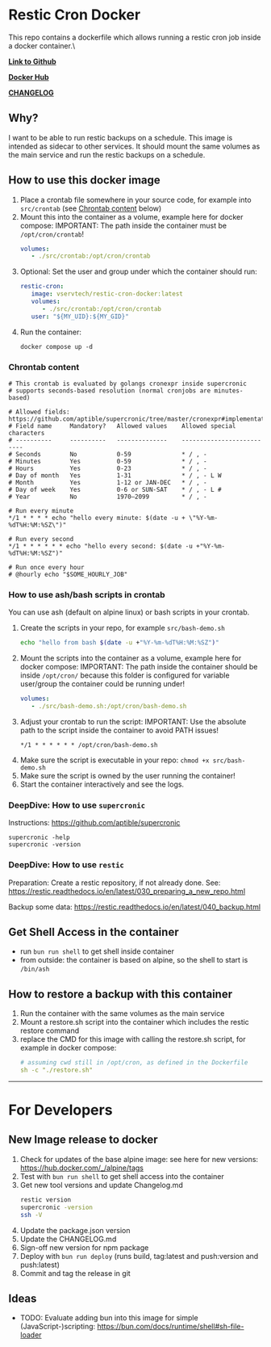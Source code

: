 # Restic Cron Docker

This repo contains a dockerfile which allows running a restic cron job inside a
docker container.\

**[Link to Github](https://github.com/vservtech/restic-cron-docker)**

**[Docker Hub](https://hub.docker.com/r/vservtech/restic-cron-docker)**

**[CHANGELOG](https://github.com/vservtech/restic-cron-docker/blob/main/CHANGELOG.md)**

## Why?

I want to be able to run restic backups on a schedule. This image is intended as
sidecar to other services. It should mount the same volumes as the main service
and run the restic backups on a schedule.

## How to use this docker image

1. Place a crontab file somewhere in your source code, for example into
   `src/crontab` (see [Chrontab content](#chrontab-content) below)
2. Mount this into the container as a volume, example here for docker compose:
   IMPORTANT: The path inside the container must be `/opt/cron/crontab`!
   ```yaml
   volumes:
      - ./src/crontab:/opt/cron/crontab
   ```
3. Optional: Set the user and group under which the container should run:
   ```yaml
   restic-cron:
      image: vservtech/restic-cron-docker:latest
      volumes:
         - ./src/crontab:/opt/cron/crontab
      user: "${MY_UID}:${MY_GID}"
   ```
4. Run the container:
   ```shell
   docker compose up -d
   ```

### Chrontab content

```
# This crontab is evaluated by golangs cronexpr inside supercronic
# supports seconds-based resolution (normal cronjobs are minutes-based)

# Allowed fields: https://github.com/aptible/supercronic/tree/master/cronexpr#implementation
# Field name     Mandatory?   Allowed values    Allowed special characters
# ----------     ----------   --------------    --------------------------
# Seconds        No           0-59              * / , -
# Minutes        Yes          0-59              * / , -
# Hours          Yes          0-23              * / , -
# Day of month   Yes          1-31              * / , - L W
# Month          Yes          1-12 or JAN-DEC   * / , -
# Day of week    Yes          0-6 or SUN-SAT    * / , - L #
# Year           No           1970–2099         * / , -

# Run every minute
*/1 * * * * echo "hello every minute: $(date -u + \"%Y-%m-%dT%H:%M:%SZ\")"

# Run every second
*/1 * * * * * * echo "hello every second: $(date -u +"%Y-%m-%dT%H:%M:%SZ")"

# Run once every hour
# @hourly echo "$SOME_HOURLY_JOB"
```

### How to use ash/bash scripts in crontab

You can use ash (default on alpine linux) or bash scripts in your crontab.

1. Create the scripts in your repo, for example `src/bash-demo.sh`
   ```bash
   echo "hello from bash $(date -u +"%Y-%m-%dT%H:%M:%SZ")"
   ```
2. Mount the scripts into the container as a volume, example here for docker
   compose: IMPORTANT: The path inside the container should be inside
   `/opt/cron/` because this folder is configured for variable user/group the
   container could be running under!
   ```yaml
   volumes:
      - ./src/bash-demo.sh:/opt/cron/bash-demo.sh
   ```
3. Adjust your crontab to run the script: IMPORTANT: Use the absolute path to
   the script inside the container to avoid PATH issues!
   ```
   */1 * * * * * * /opt/cron/bash-demo.sh
   ```
4. Make sure the script is executable in your repo: `chmod +x src/bash-demo.sh`
5. Make sure the script is owned by the user running the container!
6. Start the container interactively and see the logs.

### DeepDive: How to use `supercronic`

Instructions: https://github.com/aptible/supercronic

```shell
supercronic -help
supercronic -version
```

### DeepDive: How to use `restic`

Preparation: Create a restic repository, if not already done. See:
https://restic.readthedocs.io/en/latest/030_preparing_a_new_repo.html

Backup some data: https://restic.readthedocs.io/en/latest/040_backup.html

## Get Shell Access in the container

- run `bun run shell` to get shell inside container
- from outside: the container is based on alpine, so the shell to start is
  `/bin/ash`

## How to restore a backup with this container

1. Run the container with the same volumes as the main service
2. Mount a restore.sh script into the container which includes the restic
   restore command
3. replace the CMD for this image with calling the restore.sh script, for
   example in docker compose:
   ```yaml
   # assuming cwd still in /opt/cron, as defined in the Dockerfile
   sh -c "./restore.sh"
   ```

---

# For Developers

## New Image release to docker

1. Check for updates of the base alpine image: see here for new versions:
   https://hub.docker.com/_/alpine/tags
2. Test with `bun run shell` to get shell access into the container
3. Get new tool versions and update Changelog.md
   ```sh
   restic version
   supercronic -version
   ssh -V
   ```
4. Update the package.json version
5. Update the CHANGELOG.md
6. Sign-off new version for npm package
7. Deploy with `bun run deploy` (runs build, tag:latest and push:version and
   push:latest)
8. Commit and tag the release in git

## Ideas

- TODO: Evaluate adding bun into this image for simple (JavaScript-)scripting:
  https://bun.com/docs/runtime/shell#sh-file-loader

